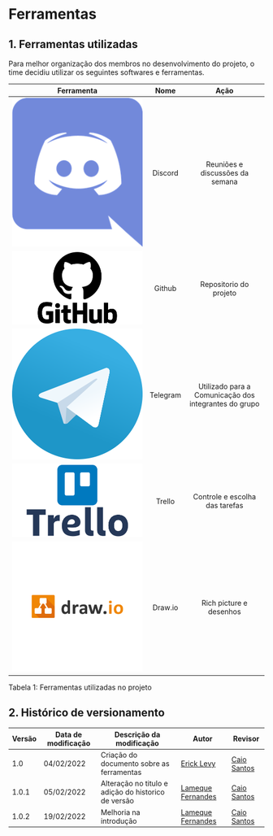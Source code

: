 # Ferramentas

## 1. Ferramentas utilizadas

Para melhor organização dos membros no desenvolvimento do projeto, o time decidiu utilizar os seguintes softwares e ferramentas.


| Ferramenta | Nome     | Ação | 
 | :------: | :----------: | :---------------------------------------------------: |
 | ![drawing](../assets/img/discord.png) | Discord | Reuniões e discussões da semana |
 | ![drawing](../assets/img/github.png) | Github | Repositorio do projeto |
 | ![drawing](../assets/img/telegram.png) | Telegram | Utilizado para a Comunicação dos integrantes do grupo |
 | ![drawing](../assets/img/trello.png)  | Trello | Controle e escolha das tarefas|
 | ![drawing](../assets/img/draw-io.png) | Draw.io | Rich picture e desenhos |

<figcaption>Tabela 1: Ferramentas utilizadas no projeto</figcaption>


## 2. Histórico de versionamento

|Versão|Data de modificação|Descrição da modificação|Autor|Revisor|
|-|-|-|-|-|
|1.0|04/02/2022|Criação do documento sobre as ferramentas|[Erick Levy](https://github.com/ericklevy)|[Caio Santos](https://github.com/caiobsantos)|
|1.0.1|05/02/2022|Alteração no titulo e adição do historico de versão|[Lameque Fernandes](https://github.com/lamequefernandes)|[Caio Santos](https://github.com/caiobsantos)|
|1.0.2|19/02/2022|Melhoria na introdução|[Lameque Fernandes](https://github.com/lamequefernandes)|[Caio Santos](https://github.com/caiobsantos)|
